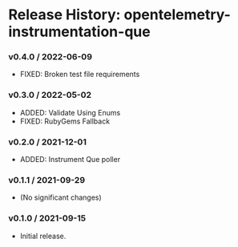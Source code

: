 # Release History: opentelemetry-instrumentation-que

### v0.4.0 / 2022-06-09

* FIXED: Broken test file requirements 

### v0.3.0 / 2022-05-02

* ADDED: Validate Using Enums 
* FIXED: RubyGems Fallback 

### v0.2.0 / 2021-12-01

* ADDED: Instrument Que poller 

### v0.1.1 / 2021-09-29

* (No significant changes)

### v0.1.0 / 2021-09-15

* Initial release.
